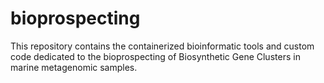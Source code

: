 # bioprospecting

This repository contains the containerized bioinformatic tools and custom code dedicated to the bioprospecting of Biosynthetic Gene Clusters in marine metagenomic samples.
